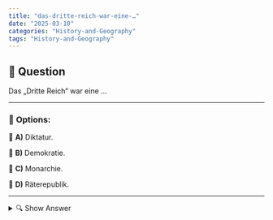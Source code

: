 ```yaml
---
title: "das-dritte-reich-war-eine-…"
date: "2025-03-10"
categories: "History-and-Geography"
tags: "History-and-Geography"
---
```


## 📌 **Question**

Das „Dritte Reich“ war eine …



---

### 📝 **Options:**

🔘 **A)** Diktatur.

🔘 **B)** Demokratie.

🔘 **C)** Monarchie.

🔘 **D)** Räterepublik.

---

<details>
  <summary>🔍 Show Answer</summary>

  <p>
💡  <b>Correct Answer:</b>  a
  </p>
  <p>
    📖<b>Explanation:</b>
    Das „Dritte Reich“ bezeichnet die deutsche Geschichte von 1933 bis 1945 unter der Führung der Nationalsozialistischen Deutschen Arbeiterpartei (NSDAP) und Adolf Hitler. In dieser Zeit etablierte sich eine totalitäre Regierung, die politische Gegner unterdrückte, die Meinungsfreiheit einschränkte und eine aggressive Expansionspolitik verfolgte. Das Regime war geprägt von Propaganda, Militarismus und dem Versuch, eine „arische“ Gesellschaft aufzubauen. Diese Phase folgte auf das Deutsche Kaiserreich („Erste Reich“) und die Weimarer Republik („Zweites Reich“) und endete mit dem Ende des Zweiten Weltkriegs.
  </p>
</details>
